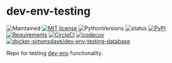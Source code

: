 # dev-env-testing

![Maintained](https://img.shields.io/maintenance/yes/2020.svg)
[![MIT license](http://img.shields.io/badge/license-MIT-brightgreen.svg)](http://opensource.org/licenses/MIT)
![PythonVersions](https://img.shields.io/pypi/pyversions/dev-env-testing.svg?style=flat)
![status](https://img.shields.io/pypi/status/dev-env-testing.svg?style=flat)
[![PyPI](https://img.shields.io/pypi/v/dev-env-testing.svg?style=flat)](https://pypi.python.org/pypi/dev-env-testing)
[![Requirements](https://requires.io/github/simonsdave/dev-env-testing/requirements.svg?branch=master)](https://requires.io/github/simonsdave/dev-env-testing/requirements/?branch=master)
[![CircleCI](https://circleci.com/gh/simonsdave/dev-env-testing/tree/master.svg?style=shield)](https://circleci.com/gh/simonsdave/dev-env-testing/tree/master)
[![codecov](https://codecov.io/gh/simonsdave/dev-env-testing/branch/master/graph/badge.svg)](https://codecov.io/gh/simonsdave/dev-env-testing/branch/master)
[![docker-simonsdave/dev-env-testing-database](https://img.shields.io/badge/docker-simonsdave%2Fdev--env--testing-blue.svg)](https://hub.docker.com/r/simonsdave/dev-env-testing/)

Repo for testing [dev-env](https://github.com/simonsdave/dev-env) functionality.
